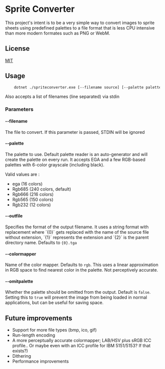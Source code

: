 # Sprite Converter

This project's intent is to be a very simple way to convert images to sprite sheets using predefined palettes to a file format that is less CPU intensive than more modern formates such as PNG or WebM.

## License

[MIT](https://opensource.org/licenses/MIT)

## Usage
```sh
	dotnet ./spriteconverter.exe [--filename source] [--palette palettename] [--outfile format] [--colormapper mapper] [--omitpalette true/false]
```

Also accepts a list of filenames (line separated) via stdin

### Parameters

#### --filename

The file to convert. If this parameter is passed, STDIN will be ignored

#### --palette

The palette to use. Default palette reader is an auto-generator and will create the palette on every run. It accepts EGA and a few RGB-based palettes with 6-color grayscale (including black).

Valid values are :

- ega (16 colors)
- Rgb685 (240 colors, default)
- Rgb666 (216 colors)
- Rgb565 (150 colors)
- Rgb232 (12 colors)

#### --outfile

Specifies the format of the output filename. It uses a string format with replacement where ´{0}´ gets replaced with the name of the source file without extension, ´{1}´ represents the extension and ´{2}´ is the parent directory name. Defaults to `{0}.tga`

#### --colormapper

Name of the color mapper. Defaults to `rgb`. This uses a linear approximation in RGB space to find nearest color in the palette. Not perceptively accurate.

#### --omitpalette

Whether the palette should be omitted from the output. Default is `false`. Setting this to `true` will prevent the image from being loaded in normal applications, but can be useful for saving space.

## Future improvements

- Support for more file types (bmp, ico, gif)
- Run-length encoding
- A more perceptually accurate colormapper; LAB/HSV plus sRGB ICC profile.. Or maybe even with an ICC profile for IBM 5151/5153? If that exists?)
- Dithering
- Performance improvements